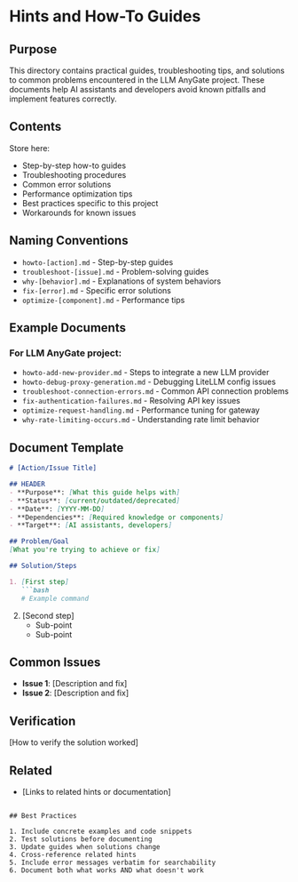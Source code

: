 # Hints and How-To Guides

## Purpose

This directory contains practical guides, troubleshooting tips, and solutions to common problems encountered in the LLM AnyGate project. These documents help AI assistants and developers avoid known pitfalls and implement features correctly.

## Contents

Store here:
- Step-by-step how-to guides
- Troubleshooting procedures
- Common error solutions
- Performance optimization tips
- Best practices specific to this project
- Workarounds for known issues

## Naming Conventions

- `howto-[action].md` - Step-by-step guides
- `troubleshoot-[issue].md` - Problem-solving guides
- `why-[behavior].md` - Explanations of system behaviors
- `fix-[error].md` - Specific error solutions
- `optimize-[component].md` - Performance tips

## Example Documents

### For LLM AnyGate project:
- `howto-add-new-provider.md` - Steps to integrate a new LLM provider
- `howto-debug-proxy-generation.md` - Debugging LiteLLM config issues
- `troubleshoot-connection-errors.md` - Common API connection problems
- `fix-authentication-failures.md` - Resolving API key issues
- `optimize-request-handling.md` - Performance tuning for gateway
- `why-rate-limiting-occurs.md` - Understanding rate limit behavior

## Document Template

```markdown
# [Action/Issue Title]

## HEADER
- **Purpose**: [What this guide helps with]
- **Status**: [current/outdated/deprecated]
- **Date**: [YYYY-MM-DD]
- **Dependencies**: [Required knowledge or components]
- **Target**: [AI assistants, developers]

## Problem/Goal
[What you're trying to achieve or fix]

## Solution/Steps

1. [First step]
   ```bash
   # Example command
   ```

2. [Second step]
   - Sub-point
   - Sub-point

## Common Issues
- **Issue 1**: [Description and fix]
- **Issue 2**: [Description and fix]

## Verification
[How to verify the solution worked]

## Related
- [Links to related hints or documentation]
```

## Best Practices

1. Include concrete examples and code snippets
2. Test solutions before documenting
3. Update guides when solutions change
4. Cross-reference related hints
5. Include error messages verbatim for searchability
6. Document both what works AND what doesn't work